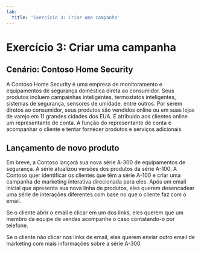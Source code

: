 ```yaml
---
lab:
  title: 'Exercício 3: Criar uma campanha'
---
```


# Exercício 3: Criar uma campanha

## Cenário: Contoso Home Security 
A Contoso Home Security é uma empresa de monitoramento e equipamentos de segurança doméstica direta ao consumidor. Seus produtos incluem campainhas inteligentes, termostatos inteligentes, sistemas de segurança, sensores de umidade, entre outros. Por serem diretos ao consumidor, seus produtos são vendidos online ou em suas lojas de varejo em 11 grandes cidades dos EUA. É atribuído aos clientes online um representante de conta. A função do representante de conta é acompanhar o cliente e tentar fornecer produtos e serviços adicionais. 

## Lançamento de novo produto
Em breve, a Contoso lançará sua nova série A-300 de equipamentos de segurança. A série atualizou versões dos produtos da série A-100. A Contoso quer identificar os clientes que têm a série A-100 e criar uma campanha de marketing interativa direcionada para eles. Após um email inicial que apresenta sua nova linha de produtos, eles querem desencadear uma série de interações diferentes com base no que o cliente faz com o email. 

Se o cliente abrir o email e clicar em um dos links, eles querem que um membro da equipe de vendas acompanhe o caso contatando-o por telefone.

Se o cliente não clicar nos links de email, eles querem enviar outro email de marketing com mais informações sobre a série A-300.
